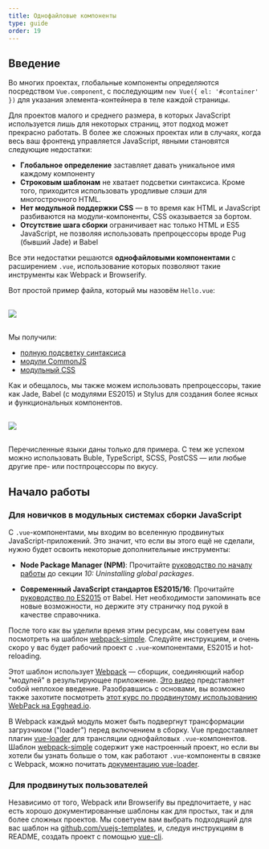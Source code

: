 ```yaml
---
title: Однофайловые компоненты
type: guide
order: 19
---
```


## Введение

Во многих проектах, глобальные компоненты определяются посредством `Vue.component`, с последующим `new Vue({ el: '#container' })` для указания элемента-контейнера в теле каждой страницы.

Для проектов малого и среднего размера, в которых JavaScript используется лишь для некоторых страниц, этот подход может прекрасно работать. В более же сложных проектах или в случаях, когда весь ваш фронтенд управляется JavaScript, явными становятся следующие недостатки:

- **Глобальное определение** заставляет давать уникальное имя каждому компоненту
- **Строковым шаблонам** не хватает подсветки синтаксиса. Кроме того, приходится использовать уродливые слэши для многострочного HTML.
- **Нет модульной поддержки CSS** — в то время как HTML и JavaScript разбиваются на модули-компоненты, CSS оказывается за бортом.
- **Отсутствие шага сборки** ограничивает нас только HTML и ES5 JavaScript, не позволяя использовать препроцессоры вроде Pug (бывший Jade) и Babel

Все эти недостатки решаются **однофайловыми компонентами** с расширением `.vue`, использование которых позволяют такие инструменты как Webpack и Browserify.

Вот простой пример файла, который мы назовём `Hello.vue`:

<img src="/images/vue-component.png" style="display: block; margin: 30px auto">

Мы получили:

- [полную подсветку синтаксиса](https://github.com/vuejs/awesome-vue#syntax-highlighting)
- [модули CommonJS](https://webpack.github.io/docs/commonjs.html)
- [модульный CSS](https://github.com/vuejs/vue-loader/blob/master/docs/en/features/scoped-css.md)

Как и обещалось, мы также можем использовать препроцессоры, такие как Jade, Babel (с модулями ES2015) и Stylus для создания более ясных и функциональных компонентов.

<img src="/images/vue-component-with-preprocessors.png" style="display: block; margin: 30px auto">

Перечисленные языки даны только для примера. С тем же успехом можно использовать Buble, TypeScript, SCSS, PostCSS — или любые другие пре- или постпроцессоры по вкусу.

<!-- TODO: include CSS modules once it's supported in vue-loader 9.x -->

## Начало работы

### Для новичков в модульных системах сборки JavaScript

С `.vue`-компонентами, мы входим во вселенную продвинутых JavaScript-приложений. Это значит, что если вы этого ещё не сделали, нужно будет освоить некоторые дополнительные инструменты:

- **Node Package Manager (NPM)**: Прочитайте [руководство по началу работы](https://docs.npmjs.com/getting-started/what-is-npm) до секции  _10: Uninstalling global packages_.

- **Современный JavaScript стандартов ES2015/16**: Прочитайте [руководство по ES2015](https://babeljs.io/docs/learn-es2015/) от Babel. Нет необходимости запоминать все новые возможности, но держите эту страничку под рукой в качестве справочника.

После того как вы уделили время этим ресурсам, мы советуем вам посмотреть на шаблон [webpack-simple](https://github.com/vuejs-templates/webpack-simple). Следуйте инструкциям, и очень скоро у вас будет рабочий проект с `.vue`-компонентами, ES2015 и hot-reloading.

Этот шаблон использует [Webpack](https://webpack.github.io/) — сборщик, соединяющий набор "модулей" в результирующее приложение. [Это видео](https://www.youtube.com/watch?v=WQue1AN93YU) представляет собой неплохое введение. Разобравшись с основами, вы возможно также захотите посмотреть [этот курс по продвинутому использованию WebPack на Egghead.io](https://egghead.io/courses/using-webpack-for-production-javascript-applications).

В Webpack каждый модуль может быть подвергнут трансформации загрузчиком ("loader") перед включением в сборку. Vue предоставляет плагин [vue-loader](https://github.com/vuejs/vue-loader) для трансляции однофайловых `.vue`-компонентов. Шаблон [webpack-simple](https://github.com/vuejs-templates/webpack-simple) содержит уже настроенный проект, но если вы хотели бы узнать больше о том, как работают `.vue`-компоненты в связке с Webpack, можно почитать [документацию vue-loader](https://vue-loader.vuejs.org).

### Для продвинутых пользователей

Независимо от того, Webpack или Browserify вы предпочитаете, у нас есть хорошо документированные шаблоны как для простых, так и для более сложных проектов. Мы советуем вам выбрать подходящий для вас шаблон на [github.com/vuejs-templates](https://github.com/vuejs-templates), и, следуя инструкциям в README, создать проект с помощью [vue-cli](https://github.com/vuejs/vue-cli).
